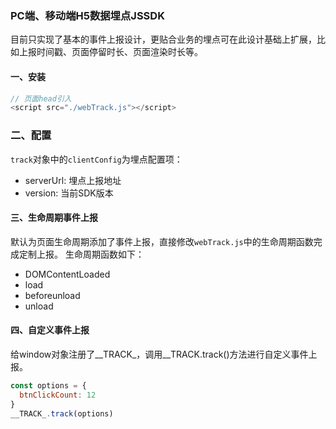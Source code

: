 ### PC端、移动端H5数据埋点JSSDK
目前只实现了基本的事件上报设计，更贴合业务的埋点可在此设计基础上扩展，比如上报时间戳、页面停留时长、页面渲染时长等。

#### 一、安装
```javascript
// 页面head引入
<script src="./webTrack.js"></script>
```

### 二、配置
`track`对象中的`clientConfig`为埋点配置项：
- serverUrl: 埋点上报地址
- version: 当前SDK版本

#### 三、生命周期事件上报
默认为页面生命周期添加了事件上报，直接修改`webTrack.js`中的生命周期函数完成定制上报。
生命周期函数如下：
- DOMContentLoaded
- load
- beforeunload
- unload

#### 四、自定义事件上报
给window对象注册了__TRACK_，调用__TRACK.track()方法进行自定义事件上报。
```javascript
const options = {
  btnClickCount: 12
}
__TRACK_.track(options)
```